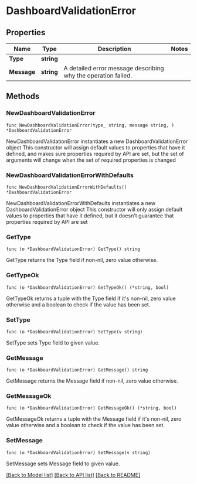 # DashboardValidationError

## Properties

Name | Type | Description | Notes
------------ | ------------- | ------------- | -------------
**Type** | **string** |  | 
**Message** | **string** | A detailed error message describing why the operation failed. | 

## Methods

### NewDashboardValidationError

`func NewDashboardValidationError(type_ string, message string, ) *DashboardValidationError`

NewDashboardValidationError instantiates a new DashboardValidationError object
This constructor will assign default values to properties that have it defined,
and makes sure properties required by API are set, but the set of arguments
will change when the set of required properties is changed

### NewDashboardValidationErrorWithDefaults

`func NewDashboardValidationErrorWithDefaults() *DashboardValidationError`

NewDashboardValidationErrorWithDefaults instantiates a new DashboardValidationError object
This constructor will only assign default values to properties that have it defined,
but it doesn't guarantee that properties required by API are set

### GetType

`func (o *DashboardValidationError) GetType() string`

GetType returns the Type field if non-nil, zero value otherwise.

### GetTypeOk

`func (o *DashboardValidationError) GetTypeOk() (*string, bool)`

GetTypeOk returns a tuple with the Type field if it's non-nil, zero value otherwise
and a boolean to check if the value has been set.

### SetType

`func (o *DashboardValidationError) SetType(v string)`

SetType sets Type field to given value.


### GetMessage

`func (o *DashboardValidationError) GetMessage() string`

GetMessage returns the Message field if non-nil, zero value otherwise.

### GetMessageOk

`func (o *DashboardValidationError) GetMessageOk() (*string, bool)`

GetMessageOk returns a tuple with the Message field if it's non-nil, zero value otherwise
and a boolean to check if the value has been set.

### SetMessage

`func (o *DashboardValidationError) SetMessage(v string)`

SetMessage sets Message field to given value.



[[Back to Model list]](../README.md#documentation-for-models) [[Back to API list]](../README.md#documentation-for-api-endpoints) [[Back to README]](../README.md)



